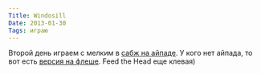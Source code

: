 ```yaml
---
Title: Windosill
Date: 2013-01-30
Tags: играю
---
```


<div class="text">Второй день играем с мелким в <a href="https://itunes.apple.com/us/app/windosill/id418226282?mt=8">сабж на айпаде</a>. У кого нет айпада, то вот есть <a href="http://windosill.com/online/">версия на флеше</a>. Feed the Head еще клевая)</div>